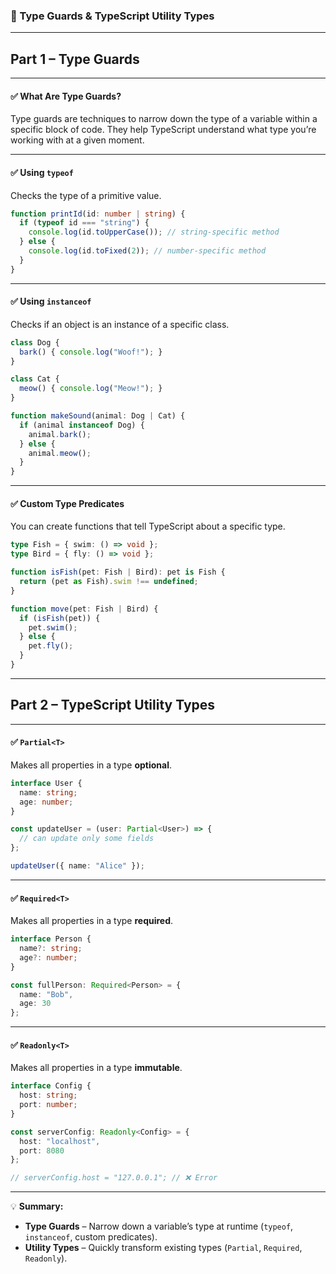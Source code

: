 ### 📘 Type Guards & TypeScript Utility Types

---

## **Part 1 – Type Guards**

---

#### ✅ **What Are Type Guards?**

Type guards are techniques to narrow down the type of a variable within a specific block of code.
They help TypeScript understand what type you’re working with at a given moment.

---

#### ✅ **Using `typeof`**

Checks the type of a primitive value.

```ts
function printId(id: number | string) {
  if (typeof id === "string") {
    console.log(id.toUpperCase()); // string-specific method
  } else {
    console.log(id.toFixed(2)); // number-specific method
  }
}
```

---

#### ✅ **Using `instanceof`**

Checks if an object is an instance of a specific class.

```ts
class Dog {
  bark() { console.log("Woof!"); }
}

class Cat {
  meow() { console.log("Meow!"); }
}

function makeSound(animal: Dog | Cat) {
  if (animal instanceof Dog) {
    animal.bark();
  } else {
    animal.meow();
  }
}
```

---

#### ✅ **Custom Type Predicates**

You can create functions that tell TypeScript about a specific type.

```ts
type Fish = { swim: () => void };
type Bird = { fly: () => void };

function isFish(pet: Fish | Bird): pet is Fish {
  return (pet as Fish).swim !== undefined;
}

function move(pet: Fish | Bird) {
  if (isFish(pet)) {
    pet.swim();
  } else {
    pet.fly();
  }
}
```

---

## **Part 2 – TypeScript Utility Types**

---

#### ✅ **`Partial<T>`**

Makes all properties in a type **optional**.

```ts
interface User {
  name: string;
  age: number;
}

const updateUser = (user: Partial<User>) => {
  // can update only some fields
};

updateUser({ name: "Alice" });
```

---

#### ✅ **`Required<T>`**

Makes all properties in a type **required**.

```ts
interface Person {
  name?: string;
  age?: number;
}

const fullPerson: Required<Person> = {
  name: "Bob",
  age: 30
};
```

---

#### ✅ **`Readonly<T>`**

Makes all properties in a type **immutable**.

```ts
interface Config {
  host: string;
  port: number;
}

const serverConfig: Readonly<Config> = {
  host: "localhost",
  port: 8080
};

// serverConfig.host = "127.0.0.1"; // ❌ Error
```

---

💡 **Summary:**

* **Type Guards** – Narrow down a variable’s type at runtime (`typeof`, `instanceof`, custom predicates).
* **Utility Types** – Quickly transform existing types (`Partial`, `Required`, `Readonly`).
